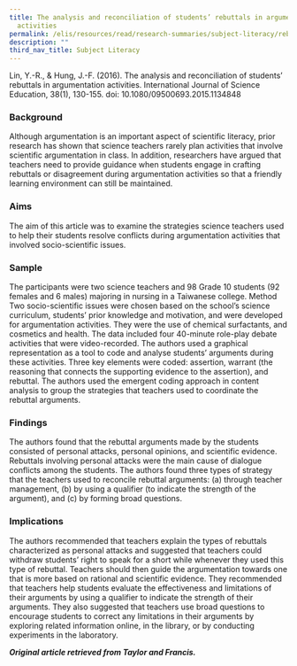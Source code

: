 ```yaml
---
title: The analysis and reconciliation of students’ rebuttals in argumentation
  activities
permalink: /elis/resources/read/research-summaries/subject-literacy/rebuttals-in-argumentation-activities/
description: ""
third_nav_title: Subject Literacy
---
```

Lin, Y.-R., & Hung, J.-F. (2016). The analysis and reconciliation of students’ rebuttals in argumentation activities. International Journal of Science Education, 38(1), 130-155. doi: 10.1080/09500693.2015.1134848

### Background

Although argumentation is an important aspect of scientific literacy, prior research has shown that science teachers rarely plan activities that involve scientific argumentation in class. In addition, researchers have argued that teachers need to provide guidance when students engage in crafting rebuttals or disagreement during argumentation activities so that a friendly learning environment can still be maintained.

### Aims

The aim of this article was to examine the strategies science teachers used to help their students resolve conflicts during argumentation activities that involved socio-scientific issues.

### Sample

The participants were two science teachers and 98 Grade 10 students (92 females and 6 males) majoring in nursing in a Taiwanese college. Method Two socio-scientific issues were chosen based on the school’s science curriculum, students’ prior knowledge and motivation, and were developed for argumentation activities. They were the use of chemical surfactants, and cosmetics and health. The data included four 40-minute role-play debate activities that were video-recorded. The authors used a graphical representation as a tool to code and analyse students’ arguments during these activities. Three key elements were coded: assertion, warrant (the reasoning that connects the supporting evidence to the assertion), and rebuttal. The authors used the emergent coding approach in content analysis to group the strategies that teachers used to coordinate the rebuttal arguments.

### Findings

The authors found that the rebuttal arguments made by the students consisted of personal attacks, personal opinions, and scientific evidence. Rebuttals involving personal attacks were the main cause of dialogue conflicts among the students. The authors found three types of strategy that the teachers used to reconcile rebuttal arguments: (a) through teacher management, (b) by using a qualifier (to indicate the strength of the argument), and (c) by forming broad questions.

### Implications

The authors recommended that teachers explain the types of rebuttals characterized as personal attacks and suggested that teachers could withdraw students’ right to speak for a short while whenever they used this type of rebuttal. Teachers should then guide the argumentation towards one that is more based on rational and scientific evidence. They recommended that teachers help students evaluate the effectiveness and limitations of their arguments by using a qualifier to indicate the strength of their arguments. They also suggested that teachers use broad questions to encourage students to correct any limitations in their arguments by exploring related information online, in the library, or by conducting experiments in the laboratory.

_**Original article retrieved from Taylor and Francis.**_  
